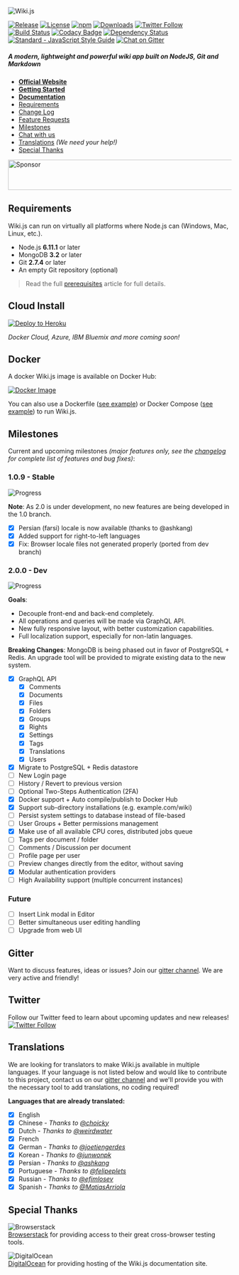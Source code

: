 ![Wiki.js](https://raw.githubusercontent.com/Requarks/wiki-site/1.0/assets/images/logo.png)

[![Release](https://img.shields.io/github/release/Requarks/wiki.svg?style=flat-square&maxAge=3600)](https://github.com/Requarks/wiki/releases)
[![License](https://img.shields.io/badge/license-AGPLv3-blue.svg?style=flat-square)](https://github.com/requarks/wiki/blob/master/LICENSE)
[![npm](https://img.shields.io/badge/npm-wiki.js-blue.svg?style=flat-square)](https://www.npmjs.com/package/wiki.js)
[![Downloads](https://img.shields.io/github/downloads/Requarks/wiki/total.svg?style=flat-square)](https://www.npmjs.com/package/wiki.js)
[![Twitter Follow](https://img.shields.io/badge/follow-%40requarks-blue.svg?style=flat-square)](https://twitter.com/requarks)  
[![Build Status](https://app.wercker.com/status/fc8e75793b3cf12852314d6bfd83d148/s/master?style=flat-square)](https://app.wercker.com/project/byKey/fc8e75793b3cf12852314d6bfd83d148)
[![Codacy Badge](https://img.shields.io/codacy/grade/1d0217a3153c4595bdedb322263e55c8/master.svg?style=flat-square)](https://www.codacy.com/app/Requarks/wiki)
[![Dependency Status](https://img.shields.io/gemnasium/Requarks/wiki.svg?style=flat-square)](https://gemnasium.com/github.com/Requarks/wiki)
[![Standard - JavaScript Style Guide](https://img.shields.io/badge/code%20style-standard-brightgreen.svg?style=flat-square)](http://standardjs.com/)
[![Chat on Gitter](https://img.shields.io/badge/chat-on_gitter-CC2B5E.svg?style=flat-square&logo=image/png;base64,iVBORw0KGgoAAAANSUhEUgAAAAcAAAAOCAMAAADUg/YpAAAABlBMVEUAAAD///%2Bl2Z/dAAAAAXRSTlMAQObYZgAAABVJREFUeAFjwAUYYTQByAAh0WicAAAFnwAYeB5bLwAAAABJRU5ErkJggg==)](https://gitter.im/Requarks/wiki)

##### A modern, lightweight and powerful wiki app built on NodeJS, Git and Markdown

- **[Official Website](https://wiki.js.org/)**
- **[Getting Started](https://wiki.js.org/get-started.html)**
- **[Documentation](https://docs.requarks.io/wiki/)**
- [Requirements](#requirements)
- [Change Log](https://github.com/Requarks/wiki/blob/master/CHANGELOG.md)
- [Feature Requests](https://wikijs.canny.io/features)
- [Milestones](#milestones)
- [Chat with us](#gitter)
- [Translations](#translations) *(We need your help!)*
- [Special Thanks](#special-thanks)

<a target='_blank' rel='nofollow' href='https://app.codesponsor.io/link/roGruqDX64HMJwmnvjhaQ7kt/Requarks/wiki'>
  <img alt='Sponsor' width='888' height='68' src='https://app.codesponsor.io/embed/roGruqDX64HMJwmnvjhaQ7kt/Requarks/wiki.svg' />
</a>

## Requirements

Wiki.js can run on virtually all platforms where Node.js can (Windows, Mac, Linux, etc.).

- Node.js **6.11.1** or later
- MongoDB **3.2** or later
- Git **2.7.4** or later
- An empty Git repository (optional)

> Read the full [prerequisites](https://docs.requarks.io/wiki/prerequisites) article for full details.

## Cloud Install

[![Deploy to Heroku](https://www.herokucdn.com/deploy/button.svg)](https://heroku.com/deploy?template=https://github.com/requarks/wiki-heroku)

*Docker Cloud, Azure, IBM Bluemix and more coming soon!*

## Docker

A docker Wiki.js image is available on Docker Hub:

[![Docker Image](https://raw.githubusercontent.com/Requarks/wiki-site/master/assets/images/docker-deploy.png)](https://hub.docker.com/r/requarks/wiki/)

You can also use a Dockerfile ([see example](https://github.com/Requarks/wiki/blob/master/tools/Dockerfile)) or Docker Compose ([see example](https://github.com/Requarks/wiki/blob/master/tools/docker-compose.yml)) to run Wiki.js.

## Milestones

Current and upcoming milestones *(major features only, see the [changelog](https://github.com/Requarks/wiki/blob/master/CHANGELOG.md) for complete list of features and bug fixes)*:

### 1.0.9 - Stable
![Progress](http://progressed.io/bar/100)

**Note**: As 2.0 is under development, no new features are being developed in the 1.0 branch.

- [x] Persian (farsi) locale is now available (thanks to @ashkang)
- [x] Added support for right-to-left languages
- [x] Fix: Browser locale files not generated properly (ported from dev branch)

### 2.0.0 - Dev
![Progress](http://progressed.io/bar/35)

**Goals**:
  - Decouple front-end and back-end completely.
  - All operations and queries will be made via GraphQL API.
  - New fully responsive layout, with better customization capabilities.
  - Full localization support, especially for non-latin languages.

**Breaking Changes**: MongoDB is being phased out in favor of PostgreSQL + Redis. An upgrade tool will be provided to migrate existing data to the new system.

- [x] GraphQL API
  - [x] Comments
  - [x] Documents
  - [x] Files
  - [x] Folders
  - [x] Groups
  - [x] Rights
  - [x] Settings
  - [x] Tags
  - [x] Translations
  - [x] Users
- [x] Migrate to PostgreSQL + Redis datastore
- [ ] New Login page
- [ ] History / Revert to previous version
- [ ] Optional Two-Steps Authentication (2FA)
- [x] Docker support + Auto compile/publish to Docker Hub
- [x] Support sub-directory installations (e.g. example.com/wiki)
- [ ] Persist system settings to database instead of file-based
- [ ] User Groups + Better permissions management
- [x] Make use of all available CPU cores, distributed jobs queue
- [ ] Tags per document / folder
- [ ] Comments / Discussion per document
- [ ] Profile page per user
- [ ] Preview changes directly from the editor, without saving
- [x] Modular authentication providers
- [ ] High Availability support (multiple concurrent instances)

### Future

- [ ] Insert Link modal in Editor
- [ ] Better simultaneous user editing handling
- [ ] Upgrade from web UI

## Gitter

Want to discuss features, ideas or issues? Join our [gitter channel](https://gitter.im/Requarks/wiki). We are very active and friendly!

## Twitter

Follow our Twitter feed to learn about upcoming updates and new releases!  
[![Twitter Follow](https://img.shields.io/badge/follow-%40requarks-blue.svg?style=flat-square)](https://twitter.com/requarks)  

## Translations

We are looking for translators to make Wiki.js available in multiple languages. If your language is not listed below and would like to contribute to this project, contact us on our [gitter channel](https://gitter.im/Requarks/wiki) and we'll provide you with the necessary tool to add translations, no coding required!

**Languages that are already translated:**

- [x] English
- [x] Chinese - *Thanks to [@choicky](https://github.com/choicky)*
- [x] Dutch - *Thanks to [@weirdwater](https://github.com/weirdwater)*
- [x] French
- [x] German - *Thanks to [@joetjengerdes](https://github.com/joetjengerdes)*
- [x] Korean - *Thanks to [@junwonpk](https://github.com/junwonpk)*
- [x] Persian - *Thanks to [@ashkang](https://github.com/ashkang)*
- [x] Portuguese - *Thanks to [@felipeplets](https://github.com/felipeplets)*
- [x] Russian - *Thanks to [@efimlosev](https://github.com/efimlosev)*
- [x] Spanish - *Thanks to [@MatiasArriola](https://github.com/MatiasArriola)*

## Special Thanks

![Browserstack](https://wiki.js.org/assets/images/logo_browserstack.png)  
[Browserstack](https://www.browserstack.com/) for providing access to their great cross-browser testing tools.

![DigitalOcean](https://wiki.js.org/assets/images/logo_digitalocean.png)  
[DigitalOcean](https://www.digitalocean.com/) for providing hosting of the Wiki.js documentation site.
